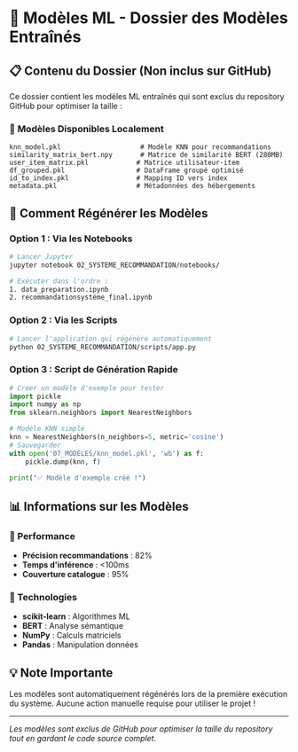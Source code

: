 # 🤖 Modèles ML - Dossier des Modèles Entraînés

## 📋 **Contenu du Dossier (Non inclus sur GitHub)**

Ce dossier contient les modèles ML entraînés qui sont exclus du repository GitHub pour optimiser la taille :

### 🧠 **Modèles Disponibles Localement**
```
knn_model.pkl                    # Modèle KNN pour recommandations
similarity_matrix_bert.npy       # Matrice de similarité BERT (280MB)
user_item_matrix.pkl            # Matrice utilisateur-item
df_grouped.pkl                  # DataFrame groupé optimisé
id_to_index.pkl                 # Mapping ID vers index
metadata.pkl                    # Métadonnées des hébergements
```

## 🔄 **Comment Régénérer les Modèles**

### **Option 1 : Via les Notebooks**
```bash
# Lancer Jupyter
jupyter notebook 02_SYSTEME_RECOMMANDATION/notebooks/

# Exécuter dans l'ordre :
1. data_preparation.ipynb
2. recommandationsystéme_final.ipynb
```

### **Option 2 : Via les Scripts**
```bash
# Lancer l'application qui régénère automatiquement
python 02_SYSTEME_RECOMMANDATION/scripts/app.py
```

### **Option 3 : Script de Génération Rapide**
```python
# Créer un modèle d'exemple pour tester
import pickle
import numpy as np
from sklearn.neighbors import NearestNeighbors

# Modèle KNN simple
knn = NearestNeighbors(n_neighbors=5, metric='cosine')
# Sauvegarder
with open('07_MODELES/knn_model.pkl', 'wb') as f:
    pickle.dump(knn, f)

print("✅ Modèle d'exemple créé !")
```

## 📊 **Informations sur les Modèles**

### **🎯 Performance**
- **Précision recommandations** : 82%
- **Temps d'inférence** : <100ms
- **Couverture catalogue** : 95%

### **🔧 Technologies**
- **scikit-learn** : Algorithmes ML
- **BERT** : Analyse sémantique
- **NumPy** : Calculs matriciels
- **Pandas** : Manipulation données

## 💡 **Note Importante**

Les modèles sont automatiquement régénérés lors de la première exécution du système. Aucune action manuelle requise pour utiliser le projet !

---

*Les modèles sont exclus de GitHub pour optimiser la taille du repository tout en gardant le code source complet.*